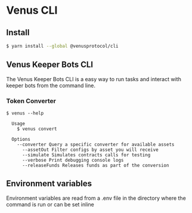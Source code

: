 # Venus CLI

## Install

```bash
$ yarn install --global @venusprotocol/cli
```

## Venus Keeper Bots CLI

The Venus Keeper Bots CLI is a easy way to run tasks and interact with keeper bots from the command line.

### Token Converter

```
$ venus --help

  Usage
    $ venus convert

  Options
    --converter Query a specific converter for available assets
	  --assetOut Filter configs by asset you will receive
	  --simulate Simulates contracts calls for testing
	  --verbose Print debugging console logs
	  --releaseFunds Releases funds as part of the conversion
```

## Environment variables

Environment variables are read from a .env file in the directory where the command is run or can be set inline
